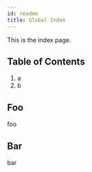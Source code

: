 ```yaml
---
id: readme
title: Global Index
---
```


This is the index page.

## Table of Contents

1. a
2. b

## Foo

foo

## Bar

bar
